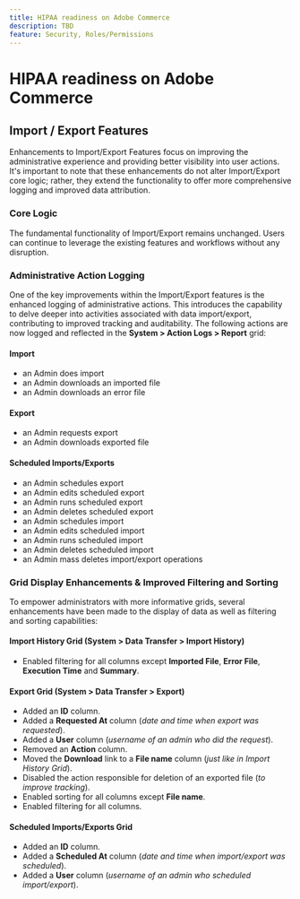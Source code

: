 ```yaml
---
title: HIPAA readiness on Adobe Commerce
description: TBD
feature: Security, Roles/Permissions
---
```

# HIPAA readiness on Adobe Commerce

## Import / Export Features

Enhancements to Import/Export Features focus on improving the administrative experience and providing better visibility into user actions. It's important to note that these enhancements do not alter Import/Export core logic; rather, they extend the functionality to offer more comprehensive logging and improved data attribution.

### Core Logic

The fundamental functionality of Import/Export remains unchanged. Users can continue to leverage the existing features and workflows without any disruption.

### Administrative Action Logging

One of the key improvements within the Import/Export features is the enhanced logging of administrative actions. This introduces the capability to delve deeper into activities associated with data import/export, contributing to improved tracking and auditability. The following actions are now logged and reflected in the **System > Action Logs > Report** grid:

#### Import

- an Admin does import
- an Admin downloads an imported file
- an Admin downloads an error file

#### Export

- an Admin requests export
- an Admin downloads exported file

#### Scheduled Imports/Exports

- an Admin schedules export
- an Admin edits scheduled export
- an Admin runs scheduled export
- an Admin deletes scheduled export
- an Admin schedules import
- an Admin edits scheduled import
- an Admin runs scheduled import
- an Admin deletes scheduled import
- an Admin mass deletes import/export operations

### Grid Display Enhancements & Improved Filtering and Sorting

To empower administrators with more informative grids, several enhancements have been made to the display of data as well as filtering and sorting capabilities:

#### Import History Grid (System > Data Transfer > Import History)

- Enabled filtering for all columns except **Imported File**, **Error File**, **Execution Time** and **Summary**.

#### Export Grid (System > Data Transfer > Export)

- Added an **ID** column.
- Added a **Requested At** column (_date and time when export was requested_).
- Added a **User** column (_username of an admin who did the request_).
- Removed an **Action** column.
- Moved the **Download** link to a **File name** column (_just like in Import History Grid_).
- Disabled the action responsible for deletion of an exported file (_to improve tracking_).
- Enabled sorting for all columns except **File name**.
- Enabled filtering for all columns.

#### Scheduled Imports/Exports Grid

- Added an **ID** column.
- Added a **Scheduled At** column (_date and time when import/export was scheduled_).
- Added a **User** column (_username of an admin who scheduled import/export_).